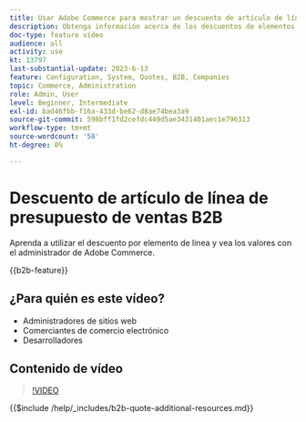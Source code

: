 ```yaml
---
title: Usar Adobe Commerce para mostrar un descuento de artículo de línea para una oferta
description: Obtenga información acerca de los descuentos de elementos de línea en una cotización B2B en Adobe Commerce
doc-type: feature video
audience: all
activity: use
kt: 13797
last-substantial-update: 2023-6-13
feature: Configuration, System, Quotes, B2B, Companies
topic: Commerce, Administration
role: Admin, User
level: Beginner, Intermediate
exl-id: bad46fbb-f16a-433d-be62-d8ae74bea3a9
source-git-commit: 598bff1fd2cefdc449d5ae3431401aec1e796313
workflow-type: tm+mt
source-wordcount: '58'
ht-degree: 0%

---
```


# Descuento de artículo de línea de presupuesto de ventas B2B

Aprenda a utilizar el descuento por elemento de línea y vea los valores con el administrador de Adobe Commerce.

{{b2b-feature}}

## ¿Para quién es este vídeo?

- Administradores de sitios web
- Comerciantes de comercio electrónico
- Desarrolladores

## Contenido de vídeo

>[!VIDEO](https://video.tv.adobe.com/v/3445588?learn=on&captions=spa)

{{$include /help/_includes/b2b-quote-additional-resources.md}}
